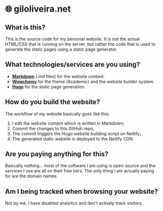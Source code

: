 # 🌐 giloliveira.net

## What is this?

This is the source code for my personal website. It is not the actual HTML/CSS that is running on the server, but rather the code that is used to generate the static pages using a static page generator.

## What technologies/services are you using?

- [**Markdown**](https://daringfireball.net/projects/markdown/) (.md files) for the website content.
- [**Wowchemy**](https://wowchemy.com) for the theme (Academic) and the website builder system.
- [**Hugo**](https://gohugo.io) for the static page generation.

## How do you build the website?

The workflow of my website basically goes like this:

1. I edit the website content which is written in Markdown;
2. Commit the changes to this GitHub repo;
3. The commit triggers the Hugo website building script on Netlify;
4. The generated static website is deployed to the Netlify CDN.

## Are you paying anything for this?

Basically nothing... most of the software I am using is open-source and the services I use are all on their free tiers. The only thing I am actually paying for are the domain names.

## Am I being tracked when browsing your website?

Not by me. I have disabled analytics and don't actively track visitors.

